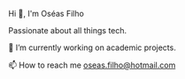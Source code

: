 Hi 👋, I'm Oséas Filho

Passionate about all things tech.

🔭 I’m currently working on academic projects.

📫 How to reach me oseas.filho@hotmail.com

<!---
OseasSon/OseasSon is a ✨ special ✨ repository because its `README.md` (this file) appears on your GitHub profile.
You can click the Preview link to take a look at your changes.
--->
